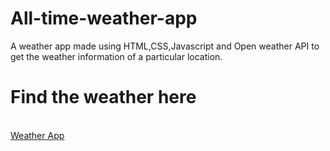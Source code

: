 # All-time-weather-app
A weather app made using HTML,CSS,Javascript and Open weather API to get the weather information of a particular location.
</br>
# Find the weather here
</br>
<a href="https://meghanareddy1808.github.io/All-time-weather-app/">Weather App</a>



